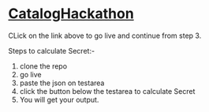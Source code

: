 # [CatalogHackathon](https://muskangupta2507.github.io/CatalogHackathon/)
CLick on the link above to go live and continue from step 3.


Steps to calculate Secret:-
1. clone the repo
2. go live
3. paste the json on testarea 
4. click the button below the testarea to calculate Secret
5. You will get your output.
